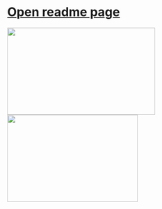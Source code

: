 # [Open readme page](https://htmlpreview.github.io/?https://github.com/Ak1yamaKiyoshi/Ak1yamaKiyoshi/blob/main/page.html)
<div>
            <p>
                        <img height="200" width="340" src="https://github-readme-stats.vercel.app/api?username=Ak1yamaKiyoshi&count_private=true&show_icons=true&theme=tokyonight&hide_border=true&custom_title=My%20GitHub%20Stats"/>
                        <img height="200" width="300" src="https://github-readme-stats.vercel.app/api/top-langs/?username=Ak1yamaKiyoshi&langs_count=6&layout=compact&theme=tokyonight&hide_border=true&custom_title=Top%20Languages"/>
            </p>
</div>
